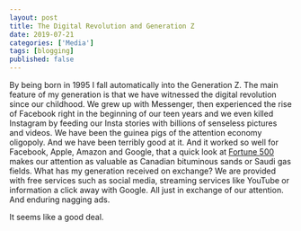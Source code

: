 ```yaml
---
layout: post
title: The Digital Revolution and Generation Z
date: 2019-07-21
categories: ['Media']
tags: [blogging]
published: false
---
```


By being born in 1995 I fall automatically into the Generation Z. The main feature of my generation is that we 
have witnessed the digital revolution since our childhood. We grew up with Messenger, then experienced the rise of Facebook 
right in the beginning of our teen years and we even killed Instagram by feeding our Insta stories with billions of senseless 
pictures and videos. We have been the guinea pigs of the attention economy oligopoly. And we have been terribly good at it.
And it worked so well for Facebook, Apple, Amazon and Google, that a quick look at [Fortune 500](https://fortune.com/fortune500/2019/search/?franchisepreview=true)
makes our attention as valuable as Canadian bituminous sands or Saudi gas fields. What has my generation received on exchange? We are provided with free services such as social media, streaming services like 
YouTube or information a click away with Google. All just in exchange of our attention. And enduring nagging ads.

It seems like a good deal. 



